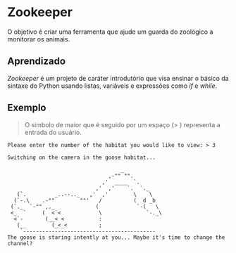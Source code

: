 # Zookeeper

O objetivo é criar uma ferramenta que ajude um guarda do zoológico a monitorar os animais.

## Aprendizado

*Zookeeper* é um projeto de caráter introdutório que visa ensinar o básico da sintaxe do Python usando listas, variáveis e expressões como *if* e *while*.

## Exemplo

> O símbolo de maior que é seguido por um espaço (> ) representa a entrada do usuário. 

	Please enter the number of the habitat you would like to view: > 3
	
	Switching on the camera in the goose habitat...

                                        _
                                    ,-"" "".
                                  ,'  ____  `.
                                ,'  ,'    `.  `._
	   (`.         _..--.._   ,'  ,'        \    \
	  (`-.\    .-""        ""'   /          (  d _b
	 (`._  `-"" ,._             (            `-(   \
	 <_  `     (  <`<            \              `-._\
	  <`-       (__< <           :
	   (__        (_<_<          ;
	    `------------------------------------------
	The goose is staring intently at you... Maybe it's time to change the channel?

